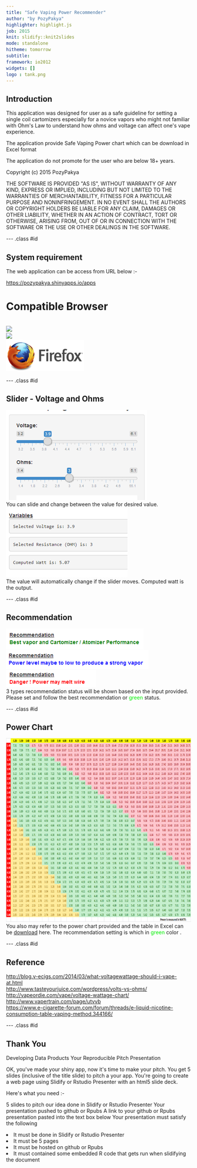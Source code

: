 ```yaml
---
title: "Safe Vaping Power Recommender"
author: "by PozyPakya"
highlighter: highlight.js
job: 2015
knit: slidify::knit2slides
mode: standalone
hitheme: tomorrow
subtitle: 
framework: io2012
widgets: []
logo : tank.png
---
```


## Introduction

This application was designed for user as a safe guideline for setting a single coil cartomizers especially for a novice vapors who might not familiar with Ohm's Law to understand how ohms and voltage can affect one's vape experience.

The application  provide Safe Vaping Power chart which can be download in Excel format

The application do not promote for the user who are below 18+ years.

Copyright (c) 2015 PozyPakya

THE SOFTWARE IS PROVIDED "AS IS", WITHOUT WARRANTY OF ANY KIND, EXPRESS OR
IMPLIED, INCLUDING BUT NOT LIMITED TO THE WARRANTIES OF MERCHANTABILITY,
FITNESS FOR A PARTICULAR PURPOSE AND NONINFRINGEMENT. IN NO EVENT SHALL THE
AUTHORS OR COPYRIGHT HOLDERS BE LIABLE FOR ANY CLAIM, DAMAGES OR OTHER
LIABILITY, WHETHER IN AN ACTION OF CONTRACT, TORT OR OTHERWISE, ARISING FROM,
OUT OF OR IN CONNECTION WITH THE SOFTWARE OR THE USE OR OTHER DEALINGS IN
THE SOFTWARE.


--- .class #id 

## System requirement

The web application can be access from URL below :-

https://pozypakya.shinyapps.io/apps

# Compatible Browser
<br>
<img src="http://www.itdonut.co.uk/sites/default/files/google-chrome-logo.png" />
<br>
<img src="http://www.vianeos.com/newsletter/images/logo_opera.jpg"/>
<br>
<img src="firefox.png"/>

--- .class #id 

## Slider - Voltage and Ohms

<img src="slider.png" />
<br>
You can slide and change between the value for desired value.
<br>
<img src="variables.png" />
<br>
The value will automatically change if the slider moves. Computed watt is the output.

--- .class #id 
## Recommendation

<img src="ok.png" />
<br>
<img src="low.png" />
<br>
<img src="danger.png" />
<br>
3 types recommendation status will be shown based on the input provided.
<br>
Please set and follow the best recommendation or <font color=\"green\" >green</font> status.


--- .class #id 
## Power Chart
<img src="table.png" width=100% height=500  />
<br>
You also may refer to the power chart provided and the table in Excel can be <a href="calculator.xlsx">download</a> here. The recommendation setting is which in <font color=\"green\" >green</font> color .


--- .class #id 
## Reference
http://blog.v-ecigs.com/2014/03/what-voltagewattage-should-i-vape-at.html
<br>
http://www.tasteyourjuice.com/wordpress/volts-vs-ohms/
<br>
http://vapeordie.com/vape/voltage-wattage-chart/
<br>
http://www.vapertrain.com/page/utvvb
<br>
https://www.e-cigarette-forum.com/forum/threads/e-liquid-nicotine-consumption-table-vaping-method.344166/

--- .class #id 
## Thank You
Developing Data Products
Your Reproducible Pitch Presentation

OK, you've made your shiny app, now it's time to make your pitch. You get 5 slides (inclusive of the title slide)  to pitch a your app. You're going to create a web page using Slidify or Rstudio Presenter with an html5 slide deck.

Here's what you need :-

5 slides to pitch our idea done in Slidify or Rstudio Presenter
Your presentation pushed to github or Rpubs
A link to your github or Rpubs presentation pasted into the text box below
Your presentation must satisfy the following

<li>It must be done in Slidify or Rstudio Presenter</li>
<li>It must be 5 pages</li>
<li>It must be hosted on github or Rpubs</li>
<li>It must contained some embedded R code that gets run when slidifying the document</li>


